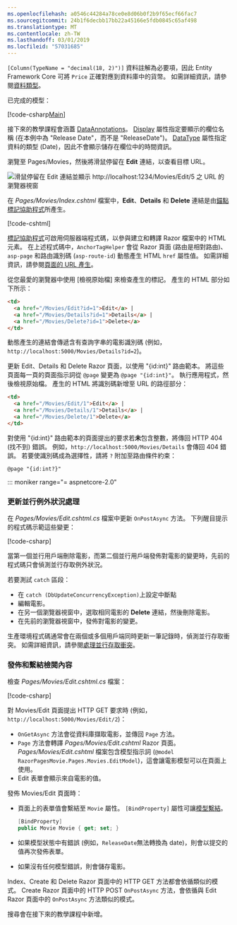 ```yaml
---
ms.openlocfilehash: a0546c44284a78ce0e8d06b0f2b9f65ecf66fac7
ms.sourcegitcommit: 24b1f6decbb17bb22a45166e5fdb0845c65af498
ms.translationtype: MT
ms.contentlocale: zh-TW
ms.lasthandoff: 03/01/2019
ms.locfileid: "57031685"
---
```


`[Column(TypeName = "decimal(18, 2)")]` 資料註解為必要項，因此 Entity Framework Core 可將 `Price` 正確對應到資料庫中的貨幣。 如需詳細資訊，請參閱[資料類型](/ef/core/modeling/relational/data-types)。

已完成的模型：

[!code-csharp[Main](~/tutorials/razor-pages/razor-pages-start/sample/RazorPagesMovie22/Models/MovieDateFixed.cs?name=snippet_1)]

接下來的教學課程會涵蓋 [DataAnnotations](/aspnet/mvc/overview/older-versions/mvc-music-store/mvc-music-store-part-6)。 [Display](/dotnet/api/microsoft.aspnetcore.mvc.modelbinding.metadata.displaymetadata) 屬性指定要顯示的欄位名稱 (在本例中為 "Release Date"，而不是 "ReleaseDate")。 [DataType](/dotnet/api/microsoft.aspnetcore.mvc.dataannotations.internal.datatypeattributeadapter) 屬性指定資料的類型 (Date)，因此不會顯示儲存在欄位中的時間資訊。

瀏覽至 Pages/Movies，然後將滑鼠停留在 **Edit** 連結，以查看目標 URL。

![滑鼠停留在 Edit 連結並顯示 http://localhost:1234/Movies/Edit/5 之 URL 的瀏覽器視窗](~/tutorials/razor-pages/da1/edit7.png)

在 *Pages/Movies/Index.cshtml* 檔案中，**Edit**、**Details**  和 **Delete** 連結是由[錨點標記協助程式](xref:mvc/views/tag-helpers/builtin-th/anchor-tag-helper)所產生。

[!code-cshtml[](~/tutorials/razor-pages/razor-pages-start/snapshot_sample/RazorPagesMovie/Pages/Movies/Index.cshtml?highlight=16-18&range=32-)]

[標記協助程式](xref:mvc/views/tag-helpers/intro)可啟用伺服器端程式碼，以參與建立和轉譯 Razor 檔案中的 HTML 元素。 在上述程式碼中，`AnchorTagHelper` 會從 Razor 頁面 (路由是相對路由)、`asp-page` 和路由識別碼 (`asp-route-id`) 動態產生 HTML `href` 屬性值。 如需詳細資訊，請參閱[頁面的 URL 產生](xref:razor-pages/index#url-generation-for-pages)。

從您最愛的瀏覽器中使用 [檢視原始檔] 來檢查產生的標記。 產生的 HTML 部分如下所示：

```html
<td>
  <a href="/Movies/Edit?id=1">Edit</a> |
  <a href="/Movies/Details?id=1">Details</a> |
  <a href="/Movies/Delete?id=1">Delete</a>
</td>
```

動態產生的連結會傳遞含有查詢字串的電影識別碼 (例如，`http://localhost:5000/Movies/Details?id=2`)。

更新 Edit、Details 和 Delete Razor 頁面，以使用 "{id:int}" 路由範本。 將這些頁面每一頁的頁面指示詞從 `@page` 變更為 `@page "{id:int}"`。 執行應用程式，然後檢視原始檔。 產生的 HTML 將識別碼新增至 URL 的路徑部分：

```html
<td>
  <a href="/Movies/Edit/1">Edit</a> |
  <a href="/Movies/Details/1">Details</a> |
  <a href="/Movies/Delete/1">Delete</a>
</td>
```

對使用 "{id:int}" 路由範本的頁面提出的要求若**未**包含整數，將傳回 HTTP 404 (找不到) 錯誤。 例如，`http://localhost:5000/Movies/Details` 會傳回 404 錯誤。 若要使識別碼成為選擇性，請將 `?` 附加至路由條件約束：

 ```cshtml
@page "{id:int?}"
```

::: moniker range="= aspnetcore-2.0"

### <a name="update-concurrency-exception-handling"></a>更新並行例外狀況處理

在 *Pages/Movies/Edit.cshtml.cs* 檔案中更新 `OnPostAsync` 方法。 下列醒目提示的程式碼示範這些變更：

[!code-csharp[](~/tutorials/razor-pages/razor-pages-start/snapshot_sample/RazorPagesMovie/Pages/Movies/Edit.cshtml.cs?name=snippet1&highlight=16-23)]

當第一個並行用戶端刪除電影，而第二個並行用戶端發佈對電影的變更時，先前的程式碼只會偵測並行存取例外狀況。

若要測試 `catch` 區段：

* 在 `catch (DbUpdateConcurrencyException)`上設定中斷點
* 編輯電影。
* 在另一個瀏覽器視窗中，選取相同電影的 **Delete** 連結，然後刪除電影。
* 在先前的瀏覽器視窗中，發佈對電影的變更。

生產環境程式碼通常會在兩個或多個用戶端同時更新一筆記錄時，偵測並行存取衝突。 如需詳細資訊，請參閱[處理並行存取衝突](xref:data/ef-rp/concurrency)。

### <a name="posting-and-binding-review"></a>發佈和繫結檢閱內容

檢查 *Pages/Movies/Edit.cshtml.cs* 檔案：

[!code-csharp[](~/tutorials/razor-pages/razor-pages-start/snapshot_sample/RazorPagesMovie/Pages/Movies/Edit21.cshtml.cs?name=snippet2)]

對 Movies/Edit 頁面提出 HTTP GET 要求時 (例如，`http://localhost:5000/Movies/Edit/2`)：

* `OnGetAsync` 方法會從資料庫擷取電影，並傳回 `Page` 方法。 
* `Page` 方法會轉譯 *Pages/Movies/Edit.cshtml* Razor 頁面。 *Pages/Movies/Edit.cshtml* 檔案包含模型指示詞 (`@model RazorPagesMovie.Pages.Movies.EditModel`)，這會讓電影模型可以在頁面上使用。
* Edit 表單會顯示來自電影的值。

發佈 Movies/Edit 頁面時：

* 頁面上的表單值會繫結至 `Movie` 屬性。 `[BindProperty]` 屬性可讓[模型繫結](xref:mvc/models/model-binding)。

  ```csharp
  [BindProperty]
  public Movie Movie { get; set; }
  ```

* 如果模型狀態中有錯誤 (例如，`ReleaseDate`無法轉換為 date)，則會以提交的值再次發佈表單。
* 如果沒有任何模型錯誤，則會儲存電影。

Index、Create 和 Delete Razor 頁面中的 HTTP GET 方法都會依循類似的模式。 Create Razor 頁面中的 HTTP POST `OnPostAsync` 方法，會依循與 Edit Razor 頁面中的 `OnPostAsync` 方法類似的模式。

搜尋會在接下來的教學課程中新增。
